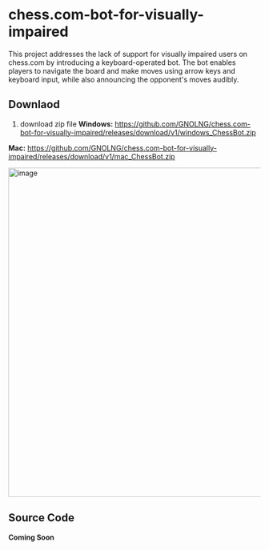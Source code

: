 # chess.com-bot-for-visually-impaired
This project addresses the lack of support for visually impaired users on chess.com by introducing a keyboard-operated bot. The bot enables players to navigate the board and make moves using arrow keys and keyboard input, while also announcing the opponent's moves audibly.


## Downlaod
1. download zip file
**Windows:** https://github.com/GNOLNG/chess.com-bot-for-visually-impaired/releases/download/v1/windows_ChessBot.zip

**Mac:** https://github.com/GNOLNG/chess.com-bot-for-visually-impaired/releases/download/v1/mac_ChessBot.zip

<img width="658" alt="image" src="https://github.com/GNOLNG/chess.com-bot-for-visually-impaired/assets/92449126/0b1472ee-d3ca-4220-a9dc-2a3a44b1e2fe">


## Source Code

**Coming Soon**
